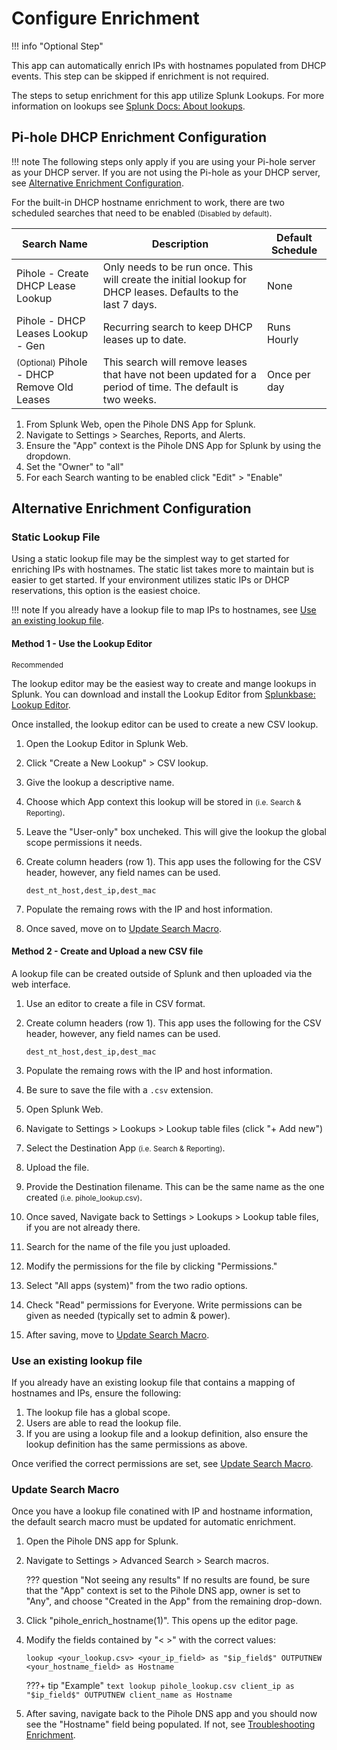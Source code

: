 # Configure Enrichment

!!! info "Optional Step"

This app can automatically enrich IPs with hostnames populated from DHCP events. This step can be skipped if enrichment is not required.

The steps to setup enrichment for this app utilize Splunk Lookups. For more information on lookups see [Splunk Docs: About lookups](https://docs.splunk.com/Documentation/Splunk/latest/Knowledge/Aboutlookupsandfieldactions).

## Pi-hole DHCP Enrichment Configuration

!!! note
    The following steps only apply if you are using your Pi-hole server as your DHCP server. If you are not using the Pi-hole as your DHCP server, see [Alternative Enrichment Configuration](#alternative-enrichment-configuration).

For the built-in DHCP hostname enrichment to work, there are two scheduled searches that need to be enabled <small>(Disabled by default)</small>.

Search Name | Description | Default Schedule
----------- | ----------- | ----------------
Pihole - Create DHCP Lease Lookup | Only needs to be run once. This will create the initial lookup for DHCP leases. Defaults to the last 7 days. | None
Pihole - DHCP Leases Lookup - Gen | Recurring search to keep DHCP leases up to date. | Runs Hourly
<small>(Optional)</small> Pihole - DHCP Remove Old Leases | This search will remove leases that have not been updated for a period of time. The default is two weeks. | Once per day

1. From Splunk Web, open the Pihole DNS App for Splunk.
1. Navigate to Settings > Searches, Reports, and Alerts.
1. Ensure the "App" context is the Pihole DNS App for Splunk by using the dropdown.
1. Set the "Owner" to "all"
1. For each Search wanting to be enabled click "Edit" > "Enable"

## Alternative Enrichment Configuration

### Static Lookup File

Using a static lookup file may be the simplest way to get started for enriching IPs with hostnames. The static list takes more to maintain but is easier to get started. If your environment utilizes static IPs or DHCP reservations, this option is the easiest choice.

!!! note
    If you already have a lookup file to map IPs to hostnames, see [Use an existing lookup file](#use-an-existing-lookup-file).

#### Method 1 - Use the Lookup Editor

<small>Recommended</small>

The lookup editor may be the easiest way to create and mange lookups in Splunk. You can download and install the Lookup Editor from [Splunkbase: Lookup Editor](https://splunkbase.splunk.com/app/1724).

Once installed, the lookup editor can be used to create a new CSV lookup.

1. Open the Lookup Editor in Splunk Web.
1. Click "Create a New Lookup" > CSV lookup.
1. Give the lookup a descriptive name.
1. Choose which App context this lookup will be stored in <small>(i.e. Search & Reporting)</small>.
1. Leave the "User-only" box uncheked. This will give the lookup the global scope permissions it needs. 
1. Create column headers (row 1). This app uses the following for the CSV header, however, any field names can be used.

    ```text
    dest_nt_host,dest_ip,dest_mac
    ```

1. Populate the remaing rows with the IP and host information.
1. Once saved, move on to [Update Search Macro](#update-search-macro).

#### Method 2 - Create and Upload a new CSV file

A lookup file can be created outside of Splunk and then uploaded via the web interface.

1. Use an editor to create a file in CSV format.
1. Create column headers (row 1). This app uses the following for the CSV header, however, any field names can be used.

    ```text
    dest_nt_host,dest_ip,dest_mac
    ```

1. Populate the remaing rows with the IP and host information.
1. Be sure to save the file with a `.csv` extension.
1. Open Splunk Web.
1. Navigate to Settings > Lookups > Lookup table files (click "+ Add new")
1. Select the Destination App <small>(i.e. Search & Reporting)</small>.
1. Upload the file.
1. Provide the Destination filename. This can be the same name as the one created <small>(i.e. pihole_lookup.csv)</small>.
1. Once saved, Navigate back to Settings > Lookups > Lookup table files, if you are not already there.
1. Search for the name of the file you just uploaded.
1. Modify the permissions for the file by clicking "Permissions."
1. Select "All apps (system)" from the two radio options.
1. Check "Read" permissions for Everyone. Write permissions can be given as needed (typically set to admin & power).
1. After saving, move to [Update Search Macro](#update-search-macro).

### Use an existing lookup file

If you already have an existing lookup file that contains a mapping of hostnames and IPs, ensure the following:

1. The lookup file has a global scope.
1. Users are able to read the lookup file. 
1. If you are using a lookup file and a lookup definition, also ensure the lookup definition has the same permissions as above.

Once verified the correct permissions are set, see [Update Search Macro](#update-search-macro).

### Update Search Macro

Once you have a lookup file conatined with IP and hostname information, the default search macro must be updated for automatic enrichment.

1. Open the Pihole DNS app for Splunk.
1. Navigate to Settings > Advanced Search > Search macros.

    ??? question "Not seeing any results"
        If no results are found, be sure that the "App" context is set to the Pihole DNS app, owner is set to "Any", and choose "Created in the App" from the remaining drop-down.

1. Click "pihole_enrich_hostname(1)". This opens up the editor page.
1. Modify the fields contained by "< >" with the correct values:

    ```text
    lookup <your_lookup.csv> <your_ip_field> as "$ip_field$" OUTPUTNEW <your_hostname_field> as Hostname
    ```

    ???+ tip "Example"
        ```text
        lookup pihole_lookup.csv client_ip as "$ip_field$" OUTPUTNEW client_name as Hostname
        ```

1. After saving, navigate back to the Pihole DNS app and you should now see the "Hostname" field being populated. If not, see [Troubleshooting Enrichment](../troubleshooting/troubleshoot-enrichment.md).
